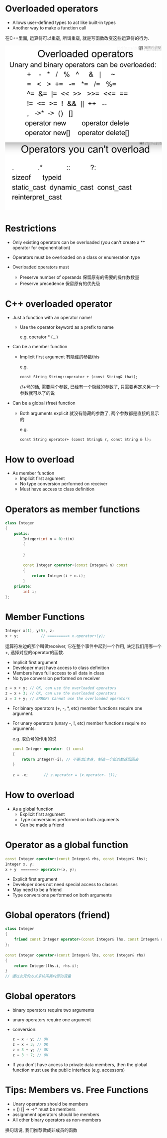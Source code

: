 # Overloaded operators

- Allows user-defined types to act like built-in types
- Another way to make a function call

在C++里面, 运算符可以重载, 所谓重载, 就是写函数改变这些运算符的行为.

<img src="30运算符重载基本规则.assets/image-20220430174727515.png" alt="image-20220430174727515" style="zoom:50%;" />

<img src="30运算符重载基本规则.assets/image-20220430175801252.png" alt="image-20220430175801252" style="zoom:50%;" />

# Restrictions

- Only existing operators can be overloaded (you can't create a ** operator for exponentiation)

- Operators must be overloaded on a class or enumeration type
- Overloaded operators must
  - Preserve number of operands 保留原有的需要的操作数数量
  - Preserve precedence  保留原有的优先级



# C++ overloaded operator

- Just a function with an operator name!

  - Use the operator keyword as a prefix to name 

    e.g. operator * (...)

- Can be a member function

  - Implicit first argument 有隐藏的参数this

    e.g.

    `const String String::operator + (const String& that);` 

    //+号的话, 需要两个参数, 已经有一个隐藏的参数了, 只需要再定义另一个参数就可以了的说

- Can be a global (free) function

  - Both arguments explicit 就没有隐藏的参数了, 两个参数都是直接的显示的

    e.g.

    `const String operator+ (const String& r, const String & l);  `



# How to overload

- As member function
  - Implicit first argument
  - No type conversion performed on receiver
  - Must have access to class definition



# Operators as member functions

```c++
class Integer
{
    public:
    	Integer(int n = 0):i(n)
        {
            
        }
    
    	const Integer operator+(const Integer& n) const
        {
            return Integer(i + n.i);
        }
    private:
    	int i;
};
```



# Member Functions

```c++
Integer x(1), y(5), z;
x + y;			// =========> x.operator+(y); 
```

运算符左边的那个叫做receiver, 它在整个事件中起到一个作用, 决定我们用哪一个+, 选择对应的operator的函数.

- Implicit first argument
- Developer must have access to class definition
- Members have full access to all data in class
- No type conversion performed on receiver

```c++
z = x + y; // OK, can use the overloaded operators
z = x + 3; // OK, can use the overloaded operators
z = 3 + y; // ERROR! Cannot use the overloaded operators
```



- For binary operators (+, -, *, etc) member functions require one argument.

- For unary operators (unary -, !, etc) member functions require no arguments:

  e.g. 取负号的作用的说

  ```c++
  const Integer operator- () const 
  {
      return Integer(-i); // 不更改i本身, 制造一个新的数返回回去
  }
  
  z = -x;		// z.operator = (x.operator- ());
  ```



# How to overload 

- As a global function
  - Explicit first argument
  - Type conversions performed on both arguments
  - Can be made a friend



# Operator as a global function

```c++
const Integer operator+(const Integer& rhs, const Integer& lhs);
Integer x, y;
x + y  =======> operator+(x, y);
```

- Explicit first argument
- Developer does not need special access to classes
- May need to be a friend
- Type conversions performed on both arguments



# Global operators (friend)

```c++
class Integer
{
    friend const Integer operator+(const Integer& lhs, const Integer& rhs);
};

const Integer operator+(const Integer& lhs, const Integer& rhs)
{
    return Integer(lhs.i, rhs.i);
}
// 通过友元的方式来访问类内部的变量
```



# Global operators

- binary operators require two arguments

- unary operators require one argument

- conversion:

  ```c++
  z = x + y; // OK
  z = x + 3; // OK
  z = 3 + y; // OK
  z = 3 + 7; // OK
  ```

- If you don't have access to private data members, then the global function must use the public interface (e.g. accessors)



# Tips: Members vs. Free Functions

- Unary operators should be members
- = () [] -> ->* must be members
- assignment operators should be members
- All other binary operators as non-members

换句话说, 我们推荐做成非成员的函数

